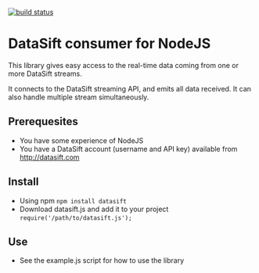 [![build status](https://secure.travis-ci.org/datasift/NodeJS-Consumer.png)](http://travis-ci.org/datasift/NodeJS-Consumer)
# DataSift consumer for NodeJS

This library gives easy access to the real-time data coming from one or more DataSift streams.

It connects to the DataSift streaming API, and emits all data received. It can also handle multiple stream simultaneously.

## Prerequesites
- You have some experience of NodeJS
- You have a DataSift account (username and API key) available from http://datasift.com

## Install
- Using npm `npm install datasift`
- Download datasift.js and add it to your project `require('/path/to/datasift.js');`

## Use
- See the example.js script for how to use the library
